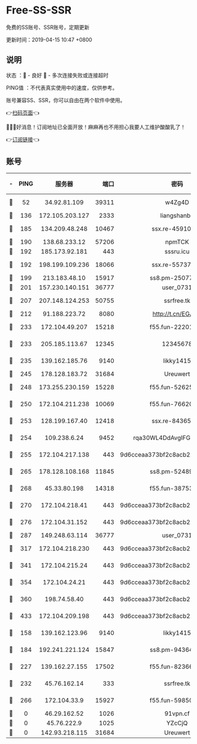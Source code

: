 # Free-SS-SSR

免费的SS账号、SSR账号，定期更新

更新时间：2019-04-15 10:47 +0800

## 说明

状态     ：🙂 - 良好 🙁 - 多次连接失败或连接超时

PING值   ：不代表真实使用中的速度，仅供参考。

账号兼容SS、SSR，你可以自由在两个软件中使用。

👉[扫码页面](https://liesauer.github.io/Free-SS-SSR/)👈

🎉🎉🎉好消息！订阅地址已全面开放！麻麻再也不用担心我要人工维护酸酸乳了！

👉[订阅链接](https://www.liesauer.net/yogurt/subscribe?ACCESS_TOKEN=DAYxR3mMaZAsaqUb)👈

## 账号

|-|PING|服务器|端口|密码|加密方式|区域|
|:----:|:----:|:-----:|-----:|:----:|:----:|:----:|
|🙂|52|34.92.81.109|39311|w4Zg4D|chacha20-ietf|US|
|🙂|136|172.105.203.127|2333|liangshanbo|chacha20|JP|
|🙂|185|134.209.48.248|10467|ssx.re-45910781|aes-256-cfb|US|
|🙂|190|138.68.233.12|57206|npmTCK|rc4-md5|US|
|🙂|192|185.173.92.181|443|sssru.icu|rc4-md5|RU|
|🙂|192|198.199.109.236|18066|ssx.re-55737292|aes-256-cfb|US|
|🙂|199|213.183.48.10|15917|ss8.pm-25077402|rc4-md5|RU|
|🙂|201|157.230.140.151|36777|user_0731|chacha20|US|
|🙂|207|207.148.124.253|50755|ssrfree.tk|aes-256-cfb|SG|
|🙂|212|91.188.223.72|8080|http://t.cn/EGJIyrl|rc4-md5|RU|
|🙂|233|172.104.49.207|15218|f55.fun-22201958|aes-256-cfb|SG|
|🙂|233|205.185.113.67|12345|12345678|aes-256-cfb|US|
|🙂|235|139.162.185.76|9140|likky1415|aes-256-cfb|DE|
|🙂|245|178.128.183.72|31684|Ureuwert|chacha20|US|
|🙂|248|173.255.230.159|15228|f55.fun-52625062|aes-256-cfb|US|
|🙂|250|172.104.211.238|10069|f55.fun-76620042|aes-256-cfb|US|
|🙂|253|128.199.167.40|12418|ssx.re-84365934|aes-256-cfb|SG|
|🙂|254|109.238.6.24|9452|rqa30WL4DdAvgIFG6Fs3znzTa|aes-256-cfb|FR|
|🙂|255|172.104.217.138|443|9d6cceaa373bf2c8acb22e60b6a58be6|aes-256-cfb|US|
|🙂|265|178.128.108.168|11845|ss8.pm-52489011|aes-256-cfb|SG|
|🙂|268|45.33.80.198|14318|f55.fun-38753180|aes-256-cfb|US|
|🙂|270|172.104.218.41|443|9d6cceaa373bf2c8acb22e60b6a58be6|aes-256-cfb|US|
|🙂|276|172.104.31.152|443|9d6cceaa373bf2c8acb22e60b6a58be6|aes-256-cfb|US|
|🙂|287|149.248.63.114|36777|user_0731|chacha20|CA|
|🙂|317|172.104.218.230|443|9d6cceaa373bf2c8acb22e60b6a58be6|aes-256-cfb|US|
|🙂|341|172.104.215.24|443|9d6cceaa373bf2c8acb22e60b6a58be6|aes-256-cfb|US|
|🙂|354|172.104.24.21|443|9d6cceaa373bf2c8acb22e60b6a58be6|aes-256-cfb|US|
|🙂|360|198.74.58.40|443|9d6cceaa373bf2c8acb22e60b6a58be6|aes-256-cfb|US|
|🙂|433|172.104.209.198|443|9d6cceaa373bf2c8acb22e60b6a58be6|aes-256-cfb|US|
|🙂|158|139.162.123.96|9140|likky1415|aes-256-cfb|JP|
|🙂|184|192.241.221.124|15847|ss8.pm-94364968|aes-256-cfb|US|
|🙂|227|139.162.27.155|17502|f55.fun-82366923|aes-256-cfb|SG|
|🙂|232|45.76.162.14|333|ssrfree.tk|aes-256-cfb|SG|
|🙂|266|172.104.33.9|15927|f55.fun-59850834|aes-256-cfb|SG|
|🙁|0|46.29.162.52|1026|91vpn.cf|rc4-md5|RU|
|🙁|0|45.76.222.9|1025|YZcCjQ|rc4-md5|JP|
|🙁|0|142.93.218.115|31684|Ureuwert|chacha20|IN|
